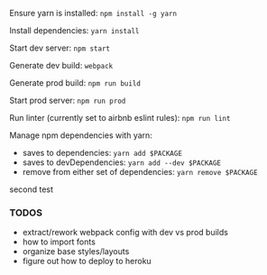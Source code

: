 Ensure yarn is installed:
`npm install -g yarn`

Install dependencies:
`yarn install`

Start dev server:
`npm start`

Generate dev build:
`webpack`

Generate prod build:
`npm run build`

Start prod server:
`npm run prod`

Run linter (currently set to airbnb eslint rules):
`npm run lint`

Manage npm dependencies with yarn:
- saves to dependencies: `yarn add $PACKAGE`
- saves to devDependencies: `yarn add --dev $PACKAGE`
- remove from either set of dependencies: `yarn remove $PACKAGE`

second test

### TODOS
- extract/rework webpack config with dev vs prod builds
- how to import fonts
- organize base styles/layouts
- figure out how to deploy to heroku
